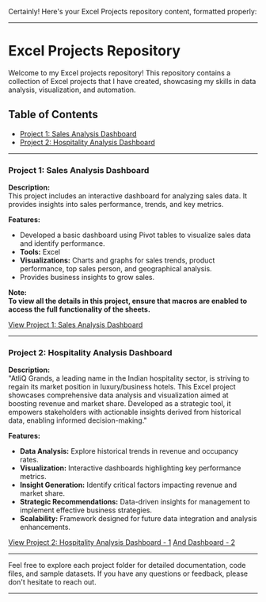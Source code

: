 Certainly! Here's your Excel Projects repository content, formatted properly:

---

# Excel Projects Repository

Welcome to my Excel projects repository! This repository contains a collection of Excel projects that I have created, showcasing my skills in data analysis, visualization, and automation.

## Table of Contents
- [Project 1: Sales Analysis Dashboard](#project-1-sales-analysis-dashboard)
- [Project 2: Hospitality Analysis Dashboard](#project-2-hospitality-analysis-dashboard)

---

### Project 1: Sales Analysis Dashboard

**Description:**  
This project includes an interactive dashboard for analyzing sales data. It provides insights into sales performance, trends, and key metrics.

**Features:**
- Developed a basic dashboard using Pivot tables to visualize sales data and identify performance.
- **Tools:** Excel
- **Visualizations:** Charts and graphs for sales trends, product performance, top sales person, and geographical analysis.
- Provides business insights to grow sales.

**Note:**  
**To view all the details in this project, ensure that macros are enabled to access the full functionality of the sheets.**

[View Project 1: Sales Analysis Dashboard](https://github.com/DAThakur/Excel_Projects/blob/main/Vijay%20Sales.xlsm)

---

### Project 2: Hospitality Analysis Dashboard

**Description:**  
"AtliQ Grands, a leading name in the Indian hospitality sector, is striving to regain its market position in luxury/business hotels. This Excel project showcases comprehensive data analysis and visualization aimed at boosting revenue and market share. Developed as a strategic tool, it empowers stakeholders with actionable insights derived from historical data, enabling informed decision-making."

**Features:**
- **Data Analysis:** Explore historical trends in revenue and occupancy rates.
- **Visualization:** Interactive dashboards highlighting key performance metrics.
- **Insight Generation:** Identify critical factors impacting revenue and market share.
- **Strategic Recommendations:** Data-driven insights for management to implement effective business strategies.
- **Scalability:** Framework designed for future data integration and analysis enhancements.

[View Project 2: Hospitality Analysis Dashboard - 1](https://github.com/DAThakur/Excel_Projects/blob/main/AtliQ%20Hospitality%20Analyses%20-%20Page%201.png) 
[And Dashboard - 2](https://github.com/DAThakur/Excel_Projects/blob/main/AtliQ%20Hospitality%20Analyses%20-%20Page%202.png)

---

Feel free to explore each project folder for detailed documentation, code files, and sample datasets. If you have any questions or feedback, please don't hesitate to reach out.

---
